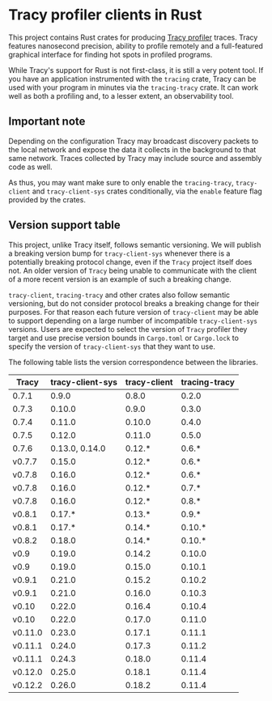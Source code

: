 # Tracy profiler clients in Rust

This project contains Rust crates for producing [Tracy profiler](https://github.com/wolfpld/tracy)
traces. Tracy features nanosecond precision, ability to profile remotely and a full-featured
graphical interface for finding hot spots in profiled programs.

While Tracy's support for Rust is not first-class, it is still a very potent tool. If you have an
application instrumented with the `tracing` crate, Tracy can be used with your program in minutes
via the `tracing-tracy` crate. It can work well as both a profiling and, to a lesser extent,
an observability tool.

## Important note

Depending on the configuration Tracy may broadcast discovery packets to the local network and
expose the data it collects in the background to that same network. Traces collected by Tracy
may include source and assembly code as well.

As thus, you may want make sure to only enable the `tracing-tracy`, `tracy-client` and
`tracy-client-sys` crates conditionally, via the `enable` feature flag provided by the crates.

## Version support table

This project, unlike Tracy itself, follows semantic versioning. We will publish a breaking version
bump for `tracy-client-sys` whenever there is a potentially breaking protocol change, even if the
`Tracy` project itself does not. An older version of `Tracy` being unable to communicate with the
client of a more recent version is an example of such a breaking change.

`tracy-client`, `tracing-tracy` and other crates also follow semantic versioning, but do not
consider protocol breaks a breaking change for their purposes. For that reason each future version
of `tracy-client` may be able to support depending on a large number of incompatible
`tracy-client-sys` versions. Users are expected to select the version of `Tracy` profiler they
target and use precise version bounds in `Cargo.toml` or `Cargo.lock` to specify the version of
`tracy-client-sys` that they want to use.

The following table lists the version correspondence between the libraries.

| Tracy | tracy-client-sys | tracy-client | tracing-tracy |
| ----- | ---------------- | ------------ | ------------- |
| 0.7.1 | 0.9.0            | 0.8.0        | 0.2.0         |
| 0.7.3 | 0.10.0           | 0.9.0        | 0.3.0         |
| 0.7.4 | 0.11.0           | 0.10.0       | 0.4.0         |
| 0.7.5 | 0.12.0           | 0.11.0       | 0.5.0         |
| 0.7.6 | 0.13.0, 0.14.0   | 0.12.*       | 0.6.*         |
| v0.7.7 | 0.15.0          | 0.12.*       | 0.6.*         |
| v0.7.8 | 0.16.0          | 0.12.*       | 0.6.*         |
| v0.7.8 | 0.16.0          | 0.12.*       | 0.7.*         |
| v0.7.8 | 0.16.0          | 0.12.*       | 0.8.*         |
| v0.8.1 | 0.17.*          | 0.13.*       | 0.9.*         |
| v0.8.1 | 0.17.*          | 0.14.*       | 0.10.*        |
| v0.8.2 | 0.18.0          | 0.14.*       | 0.10.*        |
| v0.9   | 0.19.0          | 0.14.2       | 0.10.0        |
| v0.9   | 0.19.0          | 0.15.0       | 0.10.1        |
| v0.9.1 | 0.21.0          | 0.15.2       | 0.10.2        |
| v0.9.1 | 0.21.0          | 0.16.0       | 0.10.3        |
| v0.10  | 0.22.0          | 0.16.4       | 0.10.4        |
| v0.10  | 0.22.0          | 0.17.0       | 0.11.0        |
| v0.11.0 | 0.23.0         | 0.17.1       | 0.11.1        |
| v0.11.1 | 0.24.0          | 0.17.3       | 0.11.2        |
| v0.11.1 | 0.24.3          | 0.18.0       | 0.11.4        |
| v0.12.0 | 0.25.0          | 0.18.1       | 0.11.4        |
| v0.12.2 | 0.26.0          | 0.18.2       | 0.11.4        |
<!-- AUTO-UPDATE -->
